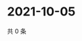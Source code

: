 # 2021-10-05

共 0 条

<!-- BEGIN -->
<!-- 最后更新时间 Tue Oct 05 2021 18:20:18 GMT+0800 (China Standard Time) -->

<!-- END -->
